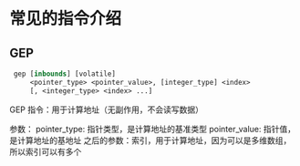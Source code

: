 # 常见的指令介绍

## GEP

```llvm
 gep [inbounds] [volatile] 
     <pointer_type> <pointer_value>, [integer_type] <index> 
     [, <integer_type> <index> ...]
```

GEP 指令：用于计算地址（无副作用，不会读写数据）

参数：
   pointer_type: 指针类型，是计算地址的基准类型
   pointer_value: 指针值，是计算地址的基地址
   之后的参数：索引，用于计算地址，因为可以是多维数组，所以索引可以有多个
